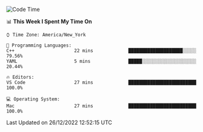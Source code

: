 <!--START_SECTION:waka-->
![Code Time](http://img.shields.io/badge/Code%20Time-0%20secs-blue)

📊 **This Week I Spent My Time On** 

```text
⌚︎ Time Zone: America/New_York

💬 Programming Languages: 
C++                      22 mins             ████████████████████░░░░░   79.56% 
YAML                     5 mins              █████░░░░░░░░░░░░░░░░░░░░   20.44%

🔥 Editors: 
VS Code                  27 mins             █████████████████████████   100.0%

💻 Operating System: 
Mac                      27 mins             █████████████████████████   100.0%

```


 Last Updated on 26/12/2022 12:52:15 UTC
<!--END_SECTION:waka-->
